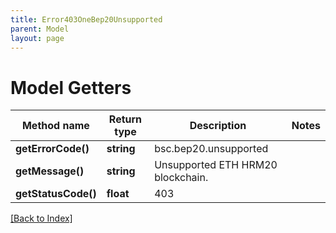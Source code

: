 ```yaml
---
title: Error403OneBep20Unsupported
parent: Model
layout: page
---
```


# Model Getters

Method name | Return type | Description | Notes
------------ | ------------- | ------------- | -------------
**getErrorCode()** | **string** | bsc.bep20.unsupported |
**getMessage()** | **string** | Unsupported ETH HRM20 blockchain. |
**getStatusCode()** | **float** | 403 |

[[Back to Index]](../index.md)
